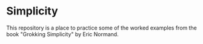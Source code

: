 # Simplicity

This repository is a place to practice some of the worked examples from the book "Grokking Simplicity" by Eric Normand.